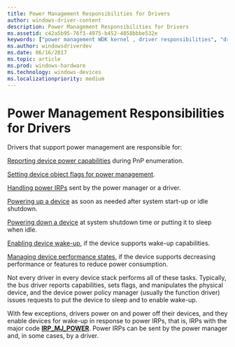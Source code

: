 ```yaml
---
title: Power Management Responsibilities for Drivers
author: windows-driver-content
description: Power Management Responsibilities for Drivers
ms.assetid: c42a5b95-76f3-4975-b452-4858bbbe532e
keywords: ["power management WDK kernel , driver responsibilities", "driver power responsibilities WDk kernel", "conserving power WDK kernel", "power management WDK kernel , power states", "power states WDK kernel", "states WDK power management", "system power states WDK kernel , power management", "device power states WDK kernel"]
ms.author: windowsdriverdev
ms.date: 06/16/2017
ms.topic: article
ms.prod: windows-hardware
ms.technology: windows-devices
ms.localizationpriority: medium
---
```


# Power Management Responsibilities for Drivers





Drivers that support power management are responsible for:

[Reporting device power capabilities](reporting-device-power-capabilities.md) during PnP enumeration.

[Setting device object flags for power management](setting-device-object-flags-for-power-management.md).

[Handling power IRPs](handling-power-irps.md) sent by the power manager or a driver.

[Powering up a device](powering-up-a-device.md) as soon as needed after system start-up or idle shutdown.

[Powering down a device](powering-down-a-device.md) at system shutdown time or putting it to sleep when idle.

[Enabling device wake-up](enabling-device-wake-up.md), if the device supports wake-up capabilities.

[Managing device performance states](managing-device-performance-states.md), if the device supports decreasing performance or features to reduce power consumption.

Not every driver in every device stack performs all of these tasks. Typically, the bus driver reports capabilities, sets flags, and manipulates the physical device, and the device power policy manager (usually the function driver) issues requests to put the device to sleep and to enable wake-up.

With few exceptions, drivers power on and power off their devices, and they enable devices for wake-up in response to power IRPs, that is, IRPs with the major code [**IRP\_MJ\_POWER**](https://msdn.microsoft.com/library/windows/hardware/ff550784). Power IRPs can be sent by the power manager and, in some cases, by a driver.

 

 





